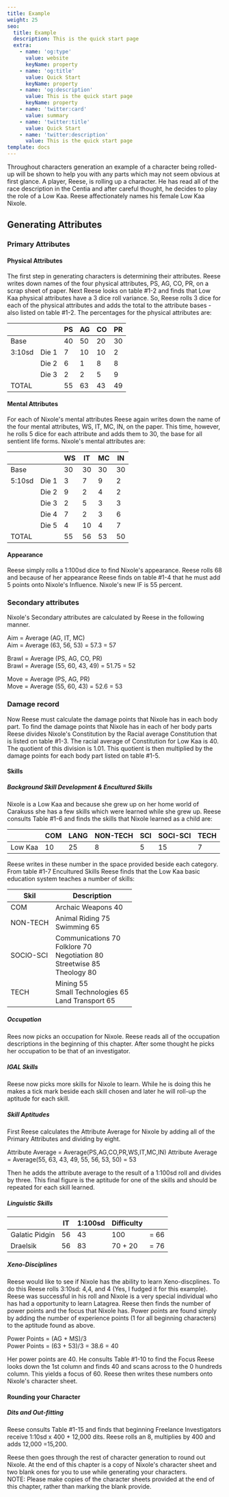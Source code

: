 ```yaml
---
title: Example
weight: 25
seo:
  title: Example
  description: This is the quick start page
  extra:
    - name: 'og:type'
      value: website
      keyName: property
    - name: 'og:title'
      value: Quick Start
      keyName: property
    - name: 'og:description'
      value: This is the quick start page
      keyName: property
    - name: 'twitter:card'
      value: summary
    - name: 'twitter:title'
      value: Quick Start
    - name: 'twitter:description'
      value: This is the quick start page
template: docs
---
```


Throughout characters generation an example of a character being rolled-up will be shown to help you with any parts which may not seem obvious at first glance.
A player, Reese, is rolling up a character. He has read all of the race description in the Centia and after careful thought, he decides to play the role of a Low Kaa. Reese affectionately names his female Low Kaa Nixole.

## Generating Attributes

### Primary Attributes

#### Physical Attributes
The first step in generating characters is determining their attributes. Reese writes down names of the four physical attributes, PS, AG, CO, PR, on a scrap sheet of paper. Next Reese looks on table #1-2 and finds that Low Kaa physical attributes have a 3 dice roll variance. So, Reese rolls 3 dice for each of the physical attributes and adds the total to the attribute bases - also listed on table #1-2. The percentages for the physical attributes are:

|        |       | PS | AG | CO | PR |
|--------|-------|----|----|----|----|
| Base   |       | 40 | 50 | 20 | 30 |
| 3:10sd | Die 1 | 7  | 10 | 10 | 2  |
|        | Die 2 | 6  | 1  | 8  | 8  |
|        | Die 3 | 2  | 2  | 5  | 9  |
| TOTAL  |       | 55 | 63 | 43 | 49 |



#### Mental Attributes
For each of Nixole's mental attributes Reese again writes down the name of the four mental attributes, WS, IT, MC, IN, on the paper. This time, however, he rolls 5 dice for each attribute and adds them to 30, the base for all sentient life forms.
Nixole's mental attributes are:

|        |       | WS | IT | MC | IN |
|--------|-------|----|----|----|----|
| Base   |       | 30 | 30 | 30 | 30 |
| 5:10sd | Die 1 | 3  | 7  | 9  | 2  |
|        | Die 2 | 9  | 2  | 4  | 2  |
|        | Die 3 | 2  | 5  | 3  | 3  |
|        | Die 4 | 7  | 2  | 3  | 6  |
|        | Die 5 | 4  | 10 | 4  | 7  |
| TOTAL  |       | 55 | 56 | 53 | 50 |

#### Appearance
Reese simply rolls a 1:100sd dice to find Nixole's appearance. Reese rolls 68 and because of her appearance Reese finds on table #1-4 that he must add 5 points onto Nixole's Influence. Nixole's new IF is 55 percent.

### Secondary attributes
Nixole's Secondary attributes are calculated by Reese in the following manner.

Aim = Average (AG, IT, MC)<br>
Aim = Average (63, 56, 53) = 57.3 = 57</p>
Brawl = Average (PS, AG, CO, PR)<br>
Brawl = Average (55, 60, 43, 49) = 51.75 = 52</p>
Move = Average (PS, AG, PR)<br>
Move = Average (55, 60, 43) = 52.6 = 53</p>

### Damage record
Now Reese must calculate the damage points that Nixole has in each body part. To find the damage points that Nixole has in each of her body parts Reese divides Nixole's Constitution by the Racial average Constitution that is listed on table #1-3. The racial average of Constitution for Low Kaa is 40. The quotient of this division is 1.01. This quotient is then multiplied by the damage points for each body part listed on table #1-5.

#### Skills
##### Background Skill Development & Encultured Skills
Nixole is a Low Kaa and because she grew up on her home world of Carakuss she has a few skills which were learned while she grew up. Reese consults Table #1-6 and finds the skills that Nixole learned as a child are:

|         | COM | LANG | NON-TECH | SCI | SOCI-SCI | TECH |
|---------|-----|------|----------|-----|----------|------|
| Low Kaa | 10  | 25   | 8        | 5   | 15       | 7    |

Reese writes in these number in the space provided beside each category. From table #1-7 Encultured Skills Reese finds that the Low Kaa basic education system teaches a number of skills:

| Skil |Description |
|-----|---------------|
| COM | Archaic Weapons 40 |
| NON-TECH  | Animal Riding 75 <br> Swimming 65 |
| SOCIO-SCI  | Communications 70 <br> Folklore 70 <br> Negotiation 80 <br> Streetwise 85 <br> Theology 80|
| TECH |  Mining 55 <br> Small Technologies 65 <br> Land Transport 65 |

##### Occupation
Rees now picks an occupation for Nixole. Reese reads all of the occupation descriptions in the beginning of this chapter. After some thought he picks her occupation to be that of an investigator.

##### IGAL Skills
Reese now picks more skills for Nixole to learn. While he is doing this he makes a tick mark beside each skill chosen and later he will roll-up the aptitude for each skill.

##### Skill Aptitudes
First Reese calculates the Attribute Average for Nixole by adding all of the Primary Attributes and dividing by eight.

Attribute Average = Average(PS,AG,CO,PR,WS,IT,MC,IN)
Attribute Average = Average(55, 63, 43, 49, 55, 56, 53, 50) = 53

Then he adds the attribute average to the result of a 1:100sd roll and divides by three. This final figure is the aptitude for one of the skills and should be repeated for each skill learned.

##### Linguistic Skills
|                | IT | 1:100sd | Difficulty |      |
|----------------|----|---------|------------|------|
| Galatic Pidgin | 56 | 43      | 100        | = 66 |
| Draelsik       | 56 | 83      | 70 + 20    | = 76 |

##### Xeno-Disciplines

Reese would like to see if Nixole has the ability to learn Xeno-discplines. To do this Reese rolls 3:10sd: 4,4, and 4 (Yes, I fudged it for this example). Reese was successful in his roll and Nixole is a very special individual who has had a opportunity to learn Latagrea. Reese then finds the number of power points and the focus that Nixole has. Power points are found simply by adding the number of experience points (1 for all beginning characters) to the aptitude found as above.

Power Points = (AG + MS)/3<br>
Power Points = (63 + 53)/3 = 38.6 = 40

Her power points are 40. He consults Table #1-10 to find the Focus Reese looks down the 1st column and finds 40 and scans across to the 0 hundreds column. This yields a focus of 60. Reese then writes these numbers onto Nixole's character sheet.

#### Rounding your Character
##### Dits and Out-fitting
Reese consults Table #1-15 and finds that beginning Freelance Investigators receive 1:10sd x 400 + 12,000 dits. Reese rolls an 8, multiplies by 400 and adds 12,000 =15,200.</p>
Reese then goes through the rest of character generation to round out Nixole.
At the end of this chapter is a copy of Nixole's character sheet and two blank ones for you to use while generating your characters. <div class="important">
NOTE: Please make copies of the character sheets provided at the end of this chapter, rather than marking the blank provide.</div>
